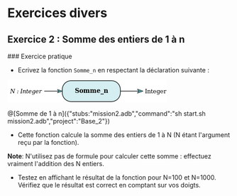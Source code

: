 # Exercices divers

## Exercice 2 : Somme des entiers de 1 à n

### Exercice pratique

* Ecrivez la fonction `Somme_n` en respectant la déclaration suivante :

![Somme n](/ressources/Base_2/Somme_n.png)

@[Somme de 1 à n]({"stubs:"mission2.adb","command":"sh start.sh mission2.adb","project":"Base_2"})

* Cette fonction calcule la somme des entiers de 1 à N (N étant l'argument reçu par la fonction). 

__Note__: N'utilisez pas de formule pour calculer cette somme : effectuez vraiment l'addition des N entiers.

* Testez en affichant le résultat de la fonction pour N=100 et N=1000. Vérifiez que le résultat est correct en comptant sur vos doigts.
